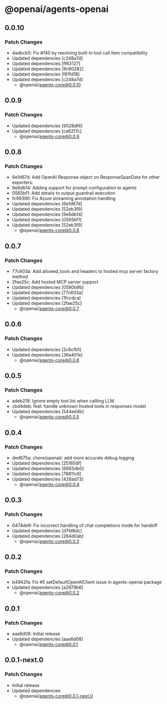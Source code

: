 # @openai/agents-openai

## 0.0.10

### Patch Changes

- 4adbcb5: Fix #140 by resolving built-in tool call item compatibility
- Updated dependencies [c248a7d]
- Updated dependencies [ff63127]
- Updated dependencies [9c60282]
- Updated dependencies [f61fd18]
- Updated dependencies [c248a7d]
  - @openai/agents-core@0.0.10

## 0.0.9

### Patch Changes

- Updated dependencies [9028df4]
- Updated dependencies [ce62f7c]
  - @openai/agents-core@0.0.9

## 0.0.8

### Patch Changes

- 6e1d67d: Add OpenAI Response object on ResponseSpanData for other exporters.
- 9e6db14: Adding support for prompt configuration to agents
- 0565bf1: Add details to output guardrail execution
- fc99390: Fix Azure streaming annotation handling
- Updated dependencies [6e1d67d]
- Updated dependencies [52eb3f9]
- Updated dependencies [9e6db14]
- Updated dependencies [0565bf1]
- Updated dependencies [52eb3f9]
  - @openai/agents-core@0.0.8

## 0.0.7

### Patch Changes

- 77c603a: Add allowed_tools and headers to hosted mcp server factory method
- 2fae25c: Add hosted MCP server support
- Updated dependencies [0580b9b]
- Updated dependencies [77c603a]
- Updated dependencies [1fccdca]
- Updated dependencies [2fae25c]
  - @openai/agents-core@0.0.7

## 0.0.6

### Patch Changes

- Updated dependencies [2c6cfb1]
- Updated dependencies [36a401e]
  - @openai/agents-core@0.0.6

## 0.0.5

### Patch Changes

- adeb218: Ignore empty tool list when callling LLM
- cbd4deb: feat: handle unknown hosted tools in responses model
- Updated dependencies [544ed4b]
  - @openai/agents-core@0.0.5

## 0.0.4

### Patch Changes

- ded675a: chore(openai): add more accurate debug logging
- Updated dependencies [25165df]
- Updated dependencies [6683db0]
- Updated dependencies [78811c6]
- Updated dependencies [426ad73]
  - @openai/agents-core@0.0.4

## 0.0.3

### Patch Changes

- 0474de9: Fix incorrect handling of chat completions mode for handoff
- Updated dependencies [d7fd8dc]
- Updated dependencies [284d0ab]
  - @openai/agents-core@0.0.3

## 0.0.2

### Patch Changes

- b4942fa: Fix #5 setDefaultOpenAIClient issue in agents-openai package
- Updated dependencies [a2979b6]
  - @openai/agents-core@0.0.2

## 0.0.1

### Patch Changes

- aaa6d08: Initial release
- Updated dependencies [aaa6d08]
  - @openai/agents-core@0.0.1

## 0.0.1-next.0

### Patch Changes

- Initial release
- Updated dependencies
  - @openai/agents-core@0.0.1-next.0
